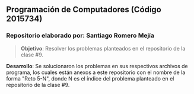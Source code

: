 ## **Programación de Computadores (Código 2015734)**
### **Repositorio elaborado por**: Santiago Romero Mejía

>**Objetivo**: Resolver los problemas planteados en el repositorio de la clase #9.

**Desarrollo**: Se solucionaron los problemas en sus respectivos archivos de programa, los cuales están anexos a este repositorio con el nombre de la forma "Reto 5-N", donde N es el índice del problema planteado en el repositorio de la clase #9.


